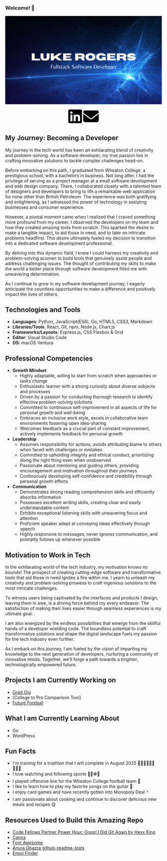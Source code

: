 ### Welcome! 👋

<a href="https://luke-rogers-portfolio.netlify.app" target="_blank">
  <img align="center" src="github-portfolio-title.png" alt="Luke Rogers - Fullstack Software Developer" />
</a>

<p align="center">
  <a href="https://www.linkedin.com/in/dluke-rogers/" target="_blank" rel="noopener noreferrer"> 
    <img src="linkedin.svg" alt="Link to my LinkedIn profile" height="50rem" />
  </a> 

  <a align="center" href="mailto: dluke.rogers@gmail.com" target="_blank" rel="noopener noreferrer" style="text-align:center;"> 
    <img src="envelope-solid.svg" alt="Link to my email" height="50rem" />
  </a> 
</p>

## My Journey: Becoming a Developer

My journey in the tech world has been an exhilarating blend of creativity and problem-solving. As a software developer, my true passion lies in crafting innovative solutions to tackle complex challenges head-on.

Before embarking on this path, I graduated from Wheaton College, a prestigious school, with a bachelors in business. Not long after, I had the privilege of serving as a project manager at a small software development and web design company. There, I collaborated closely with a talented team of designers and developers to bring to life a remarkable web application for none other than British Petroleum. The experience was both gratifying and enlightening, as I witnessed the power of technology in assisting businesses and consumer experience.

However, a pivotal moment came when I realized that I craved something more profound from my career. I observed the developers on my team and how they created amazing tools from scratch. This sparked the desire to make a tangible impact, to aid those in need, and to take on intricate problems headfirst. This desire ultimately fueled my decision to transition into a dedicated software development professional.

By delving into this dynamic field, I knew I could harness my creativity and problem-solving acumen to build tools that genuinely assist people and address challenging issues. The thought of contributing my skills to make the world a better place through software development filled me with unwavering determination.

As I continue to grow in my software development journey, I eagerly anticipate the countless opportunities to make a difference and positively impact the lives of others.

## Technologies and Tools

* **Languages**: Python, JavaScript(ES6), Go, HTML5, CSS3, Markdown
* **Libraries/Tools**: React, Git, npm, Node.js, Chart.js
* **Frameworks/Layouts**: Express.js, CSS Flexbox & Grid
* **Editor**: Visual Studio Code
* **OS**: macOS Ventura

## Professional Competencies

* **Growth Mindset**
  * Highly adaptable, willing to start from scratch when approaches or tasks change
  * Enthusiastic learner with a strong curiosity about diverse subjects and processes
  * Driven by a passion for conducting thorough research to identify effective problem-solving solutions
  * Committed to continuous self-improvement in all aspects of life for personal growth and well-being
  * Embraces an inclusive work style, excels in collaborative team environments fostering open idea-sharing
  * Welcomes feedback as a crucial part of constant improvement, actively implements feedback for personal growth
* **Leadership**
  * Assumes responsibility for actions, avoids attributing blame to others when faced with challenges or mistakes
  * Committed to upholding integrity and ethical conduct, prioritizing doing the right thing even when unobserved
  * Passionate about mentoring and guiding others, providing encouragement and motivation throughout their journeys
  * Continuously developing self-confidence and credibility through personal growth efforts
* **Communication**
  * Demonstrates strong reading comprehension skills and efficiently absorbs information
  * Possesses excellent writing skills, creating clear and easily understandable content
  * Exhibits exceptional listening skills with unwavering focus and attention
  * Proficient speaker adept at conveying ideas effectively through speech
  * Highly responsive to messages, never ignores communication, and promptly follows up whenever possible

 ## Motivation to Work in Tech

 In the exhilarating world of the tech industry, my motivation knows no bounds! The prospect of creating cutting-edge software and transformative tools that aid those in need ignites a fire within me. I yearn to unleash my creativity and problem-solving prowess to craft ingenious solutions to the most intricate challenges.

To witness users being captivated by the interfaces and products I design, leaving them in awe, is a driving force behind my every endeavor. The satisfaction of making their lives easier through seamless experiences is my ultimate goal.

I am also energized by the endless possibilities that emerge from the skillful hands of a developer wielding code. The boundless potential to craft transformative solutions and shape the digital landscape fuels my passion for the tech industry even further.

As I embark on this journey, I am fueled by the vision of imparting my knowledge to the next generation of developers, nurturing a community of innovative minds. Together, we'll forge a path towards a brighter, technologically empowered future.

## Projects I am Currently Working on

* [Grad Gig](https://gradgig.co)
* [College to Pro Comparison Tool]
* [Future Football](https://github.com/dlukerogers/future-football)

## What I am Currently Learning About

* Go
* WordPress

## Fun Facts

* I'm training for a triathlon that I will complete in August 2025 🏊🏼‍♂️🚴🏼‍♂️🏃🏼‍♂️
* I love watching and following sports 🏈🏀⚽🏒
* I played offensive line for the Wheaton College football team 🏈
* I like to learn how to play my favorite songs on the guitar 🎵
* I enjoy card games and have recently gotten into Monopoly Deal 🃏
* I am passionate about cooking and continue to discover delicious new meals and recipes 😋

## Resources Used to Build this Amazing Repo

* [Code Fellows Partner Power Hour: Oops! I Did Git Again by Hexx King](https://www.youtube.com/watch?v=p2rffnhw9Ec)
* [Canva](canva.com)
* [Font Awesome](https://fontawesome.com/)
* [Anura Ghazra github-readme-stats](https://github.com/anuraghazra/github-readme-stats)
* [Emoji Finder](https://emojifinder.com/)















